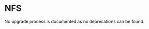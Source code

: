 <!-- NOTE: THIS FILE IS AUTOGENERATED. DO NOT EDIT BY HAND. -->
<!-- see templates/registry/markdown/attribute_namespace.md.j2 -->

# NFS

No upgrade process is documented as no deprecations can be found.
